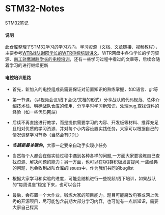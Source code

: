 # STM32-Notes
STM32笔记

#### 说明
此仓库整理了STM32学习的学习方向，学习资源（文档、文章链接、视频教程），主要参考[WTR战队谢阳学长的WTR电控培训讲义](https://github.com/MirTITH/WTR-EC-Training)、WTR网盘中各位学长的学习资源、[南工骁鹰谢胜学长的电控培训](https://www.bilibili.com/video/BV1Sy4y1y7B1?p=3&spm_id_from=pageDriver&vd_source=baa784078e67e28c38d26cf6881f8357)，还有一些学习过程中看过的文章等，后续会随着学习的进行继续更新

#### 电控培训思路
+ 首先，新加入的电控组成员需要保证对前置知识的熟练掌握，如C语言、git等
  
-  第一节课，（以视频会议/线下会议/文档的形式）分享战队的代码规范、总体介绍技术栈、明确战队仓库的使用、分享平时学习新知识，处理bug,查找资料的经验（如一些优质网站）

- 后续不再直接进行教学，而是提供需要学习的内容、开发板等材料、推荐充足且相对优质的学习资源、并对每个小内容设置实践任务，大家可以根据自己的情况调整学习节奏（当然会有DDL）

- **_实践是最关键的_**，大家一定要亲自动手实现小任务

- 当然每个人都会在做实验过程中遇到各种各样的问题,一方面大家要锻炼自己查找资源、解决问题的能力；另一方面，也可以在QQ群积极发言提问.一些经典的问题，也会收到战队仓库的Issues中，作为我们共同的buglist

- 根据大家学习和实验的进度，可能会随机进行一些视频/线下培训，如果战队的“每周讲座”稳定下来，也可以合并

- 最后，会布置一个大作业，锻炼大家的项目能力。题目可能魔改电赛或网上优秀的开源项目，尽可能包含前期大部分学习内容，也可能有一点新知识，需要大家自己探索
